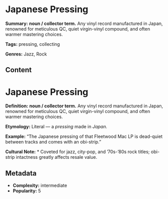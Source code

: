 # Japanese Pressing

**Summary:** **noun / collector term.** Any vinyl record manufactured in Japan, renowned for meticulous QC, quiet virgin-vinyl compound, and often warmer mastering choices.

**Tags:** pressing, collecting

**Genres:** Jazz, Rock

## Content

# Japanese Pressing

**Definition:** **noun / collector term.** Any vinyl record manufactured in Japan, renowned for meticulous QC, quiet virgin-vinyl compound, and often warmer mastering choices.

**Etymology:** Literal — a *pressing* made in *Japan.*

**Example:** “The Japanese pressing of that Fleetwood Mac LP is dead-quiet between tracks and comes with an obi-strip.”

**Cultural Note:** * Coveted for jazz, city-pop, and ’70s-’80s rock titles; obi-strip intactness greatly affects resale value.

## Metadata

- **Complexity:** intermediate
- **Popularity:** 5
